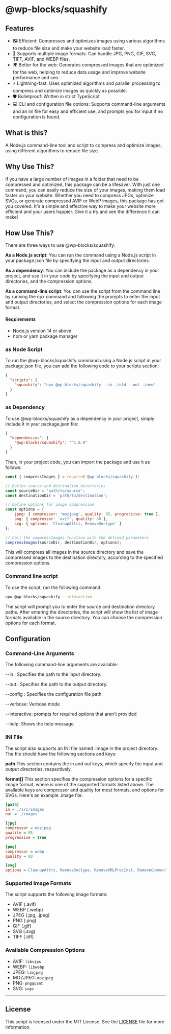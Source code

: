 # @wp-blocks/squashify

## Features
- 🖼️ Efficient: Compresses and optimizes images using various algorithms to reduce file size and make your website load faster.
- 🔄 Supports multiple image formats: Can handle JPG, PNG, GIF, SVG, TIFF, AVIF, and WEBP files.
- 🌍 Better for the web: Generates compressed images that are optimized for the web, helping to reduce data usage and improve website performance and seo.
- ⚡️ Lightning-fast: Uses optimized algorithms and parallel processing to compress and optimize images as quickly as possible.
- 🛡️ Bulletproof: Written in strict TypeScript
- 💻 CLI and configuration file options: Supports command-line arguments and an ini file for easy and efficient use, and prompts you for input if no configuration is found.

## What is this?
A Node.js command-line tool and script to compress and optimize images, using different algorithms to reduce file size.

## Why Use This?
If you have a large number of images in a folder that need to be compressed and optimized, this package can be a lifesaver. With just one command, you can easily reduce the size of your images, making them load faster on your website. Whether you need to compress JPGs, optimize SVGs, or generate compressed AVIF or WebP images, this package has got you covered. It's a simple and effective way to make your website more efficient and your users happier. Give it a try and see the difference it can make!

## How Use This?
There are three ways to use @wp-blocks/squashify:

**As a Node.js script**: You can run the command using a Node.js script in your package.json file by specifying the input and output directories.

**As a dependency**: You can include the package as a dependency in your project, and use it in your code by specifying the input and output directories, and the compression options.

**As a command-line script**: You can use the script from the command line by running the npx command and following the prompts to enter the input and output directories, and select the compression options for each image format.

#### Requirements
- Node.js version 14 or above
- npm or yarn package manager

### as Node Script

To run the @wp-blocks/squashify command using a Node.js script in your package.json file, you can add the following code to your scripts section:

```json
{
  "scripts": {
    "squashify": "npx @wp-blocks/squashify --in ./old --out ./new"
  }
}
```

### as Dependency

To use @wp-blocks/squashify as a dependency in your project, simply include it in your package.json file:

```json
{
  "dependencies": {
    "@wp-blocks/squashify": "^1.0.0"
  }
}
```
Then, in your project code, you can import the package and use it as follows:

```js
const { compressImages } = require('@wp-blocks/squashify');

// Define source and destination directories
const sourceDir = 'path/to/source';
const destinationDir = 'path/to/destination';

// Define options for image compression
const options = {
	jpeg: { compressor: 'mozjpeg', quality: 85, progressive: true },
	png: { compressor: 'avif', quality: 80 },
	svg: { options: 'CleanupAttrs, RemoveDoctype' }
};

// Call the compressImages function with the defined parameters
compressImages(sourceDir, destinationDir, options);
```

This will compress all images in the source directory and save the compressed images to the destination directory, according to the specified compression options.

### Command line script 

To use the script, run the following command:

```bash
npx @wp-blocks/squashify --interactive
```

The script will prompt you to enter the source and destination directory paths. After entering the directories, the script will show the list of image formats available in the source directory. You can choose the compression options for each format.

## Configuration

### Command-Line Arguments
The following command-line arguments are available:

--in <path>: Specifies the path to the input directory.

--out <path>: Specifies the path to the output directory.

--config <path>: Specifies the configuration file path.

--verbose: Verbose mode

--interactive: prompts for required options that aren't provided 

--help: Shows the help message.

### INI File
The script also supports an INI file named .image in the project directory. The file should have the following sections and keys:

**path** This section contains the in and out keys, which specify the input and output directories, respectively.

**format[]** This section specifies the compression options for a specific image format, where <format> is one of the supported formats listed above. The available keys are compressor and quality for most formats, and options for SVGs.
Here's an example .image file:

```ini
[path]
in = ./src/images
out = ./images

[jpg]
compressor = mozjpeg
quality = 85
progressive = true

[png]
compressor = webp
quality = 80

[svg]
options = CleanupAttrs, RemoveDoctype, RemoveXMLProcInst, RemoveComments, RemoveMetadata, RemoveXMLNS, RemoveEditorsNSData, RemoveTitle, RemoveDesc, RemoveUselessDefs, RemoveEmptyAttrs, RemoveHiddenElems, RemoveEmptyContainers, RemoveEmptyText, RemoveUnusedNS, ConvertShapeToPath, SortAttrs, MergePaths, SortDefsChildren, RemoveDimensions, RemoveStyleElement, RemoveScriptElement, InlineStyles, removeViewBox, removeElementsByAttr, cleanupIDs, convertColors, removeRasterImages, removeUselessStrokeAndFill, removeNonInheritableGroupAttrs,
```
### Supported Image Formats

The script supports the following image formats:

- AVIF (.avif)
- WEBP (.webp)
- JPEG (.jpg, .jpeg)
- PNG (.png)
- GIF (.gif)
- SVG (.svg)
- TIFF (.tiff)

### Available Compression Options

- AVIF: `libvips`
- WEBP: `libwebp`
- JPEG: `libjpeg`
- MOZJPEG: `mozjpeg`
- PNG: `pngquant`
- SVG: `svgo`

---

## License

This script is licensed under the MIT License. See the [LICENSE](./LICENSE) file for more information.

